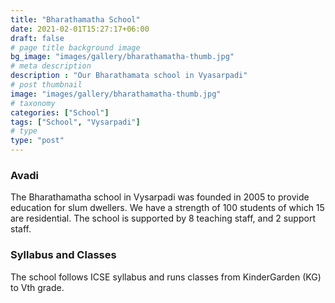 ```yaml
---
title: "Bharathamatha School"
date: 2021-02-01T15:27:17+06:00
draft: false
# page title background image
bg_image: "images/gallery/bharathamatha-thumb.jpg"
# meta description
description : "Our Bharathamata school in Vyasarpadi"
# post thumbnail
image: "images/gallery/bharathamatha-thumb.jpg"
# taxonomy
categories: ["School"]
tags: ["School", "Vysarpadi"]
# type
type: "post"
---
```


### Avadi

The Bharathamatha school in Vysarpadi was founded in 2005 to provide education 
for slum dwellers.  We have a strength of 100 students of which 15 are 
residential. The school is supported by 8 teaching staff, and 2 support staff. 

### Syllabus and Classes

The school follows ICSE syllabus and runs classes from KinderGarden (KG) to Vth 
grade.






